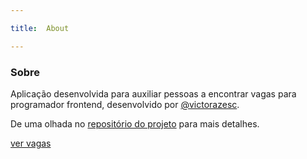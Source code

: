```yaml
---

title:  About

---
```


  

<div  class="text-center">

<!-- You can use Vue components inside markdown -->

<div  i-carbon-dicom-overlay  class="text-4xl -mb-6 m-auto"  />

<h3>Sobre</h3>

</div>

  

Aplicação desenvolvida para auxiliar pessoas a encontrar vagas para programador frontend, desenvolvido por [@victorazesc](https://github.com/victorazesc).

 
De uma olhada no [repositório do projeto](https://github.com/antfu/vitesse) para mais detalhes.

[ver vagas](/vacancy)